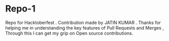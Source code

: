 # Repo-1
Repo for Hacktoberfest
.
Contribution made by JATIN KUMAR
.
Thanks for helping me in understanding the key features of Pull Requests and Merges , Through this I can get my grip on Open source contributions.
